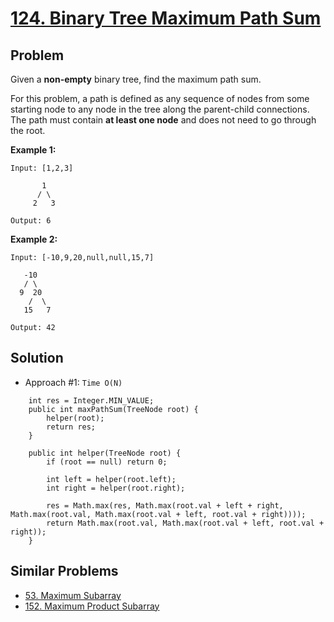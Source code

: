 # <a href='https://leetcode.com/problems/binary-tree-maximum-path-sum/'>124. Binary Tree Maximum Path Sum</a>

## Problem
Given a <strong>non-empty</strong> binary tree, find the maximum path sum.

For this problem, a path is defined as any sequence of nodes from some starting node to any node in the tree along 
the parent-child connections. The path must contain <strong>at least one node</strong> and does not need to go through the root.

<strong>Example 1:</strong>
```
Input: [1,2,3]

       1
      / \
     2   3

Output: 6
```
<strong>Example 2:</strong>
```
Input: [-10,9,20,null,null,15,7]

   -10
   / \
  9  20
    /  \
   15   7

Output: 42
```

## Solution
- Approach #1: ```Time O(N)```
```
    int res = Integer.MIN_VALUE;
    public int maxPathSum(TreeNode root) {
        helper(root);
        return res;
    }
    
    public int helper(TreeNode root) {
        if (root == null) return 0;
        
        int left = helper(root.left);
        int right = helper(root.right);
        
        res = Math.max(res, Math.max(root.val + left + right, Math.max(root.val, Math.max(root.val + left, root.val + right))));
        return Math.max(root.val, Math.max(root.val + left, root.val + right));
    }
```


## Similar Problems
- <a href='https://github.com/DongZhuoran/LeetCode/blob/master/problems/53.%20Maximum%20Subarray.md'>53. Maximum Subarray</a>
- <a href='https://github.com/DongZhuoran/LeetCode/blob/master/problems/152.%20Maximum%20Product%20Subarray.md'>152. Maximum Product Subarray</a>
